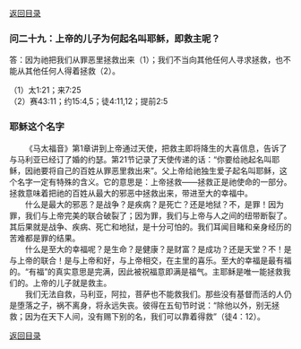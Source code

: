 [返回目录](000.md)
### 问二十九：上帝的儿子为何起名叫耶稣，即救主呢？
<p>
答：因为祂把我们从罪恶里拯救出来（1）；我们不当向其他任何人寻求拯救，也不能从其他任何人得着拯救（2）。
</p>
（1）太1:21；来7:25<br/>
（2）赛43:11；约15:4,5；徒4:11,12；提前2:5<br/>

### 耶稣这个名字
<p>
&emsp;&emsp;《马太福音》第1章讲到上帝通过天使，把救主即将降生的大喜信息，告诉了与马利亚已经订了婚的约瑟。第21节记录了天使传递的话：“你要给祂起名叫耶稣，因祂要将自己的百姓从罪恶里救出来”。父上帝给祂独生爱子起名叫耶稣，这个名字一定有特殊的含义。它的意思是：上帝拯救——拯救正是祂使命的一部分。拯救意味着把祂的百姓从最大的邪恶中拯救出来，带进至大的幸福中。<br/>
&emsp;&emsp;什么是最大的邪恶？是战争？是疾病？是死亡？还是地狱？不，是罪！因为罪，我们与上帝完美的联合破裂了；因为罪，我们与上帝与人之间的纽带断裂了。其后果就是战争、疾病、死亡和地狱，是十分可怕的。我们耳闻目睹和亲身经历的苦难都是罪的结果。<br/>
&emsp;&emsp;什么是至大的幸福呢？是生命？是健康？是财富？是成功？还是天堂？不！是与上帝的联合！是与上帝和好，与上帝相交，在主里的喜乐。至大的幸福是最有福的。“有福”的真实意思是完满，因此被祝福意即满是福气。主耶稣是唯一能拯救我们的。上帝的儿子就是救主。<br/>
&emsp;&emsp;我们无法自救，马利亚，阿拉，菩萨也不能救我们。那些没有基督而活的人仍是堕落之子，祸不离身，将永远失丧。彼得在五旬节时说：“除他以外，别无拯救；因为在天下人间，没有赐下别的名，我们可以靠着得救”（徒4：12）。
</p>

[返回目录](000.md)